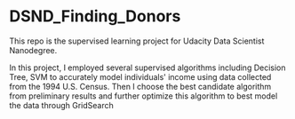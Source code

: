 # DSND_Finding_Donors

This repo is the supervised learning project for Udacity Data Scientist Nanodegree.

In this project, I employed several supervised algorithms including Decision Tree, SVM to accurately model individuals' income using data collected from the 1994 U.S. Census. Then I choose the best candidate algorithm from preliminary results and further optimize this algorithm to best model the data through GridSearch
